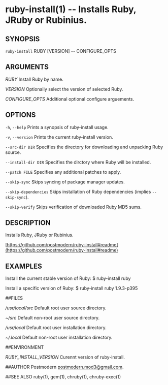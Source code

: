 # ruby-install(1) -- Installs Ruby, JRuby or Rubinius.

## SYNOPSIS

`ruby-install` RUBY [VERSION] -- CONFIGURE_OPTS

## ARGUMENTS

*RUBY*
    Install Ruby by name.

*VERSION*
    Optionally select the version of selected Ruby.

*CONFIGURE_OPTS*
    Additional optional configure arguements.

## OPTIONS

`-h`, `--help`
    Prints a synopsis of ruby-install usage.

`-v`, `--version`
    Prints the current ruby-install version.

`--src-dir DIR`
    Specifies the directory for downloading and unpacking Ruby source.

`--install-dir DIR`
    Specifies the dirctory where Ruby will be installed.

`--patch FILE`
    Specifies any additional patches to apply.

`--skip-sync`
    Skips syncing of package manager updates.

`--skip-dependencies`
    Skips installation of Ruby dependencies (implies `--skip-sync`).

`--skip-verify`
    Skips verification of downloaded Ruby MD5 sums.

## DESCRIPTION
Installs Ruby, JRuby or Rubinius.

[https://github.com/postmodern/ruby-install#readme](https://github.com/postmodern/ruby-install#readme)

## EXAMPLES

Install the current stable version of Ruby:
    $ ruby-install ruby

Install a specific version of Ruby:
    $ ruby-install ruby 1.9.3-p395

##FILES

*/usr/local/src*
    Default root user source directory.
    
*~/src*
    Default non-root user source directory.

*/usr/local*
    Default root user installation directory.

*~/.local*
    Default non-root user installation directory.

##ENVIRONMENT

*RUBY_INSTALL_VERSION*
    Curennt version of ruby-install.

##AUTHOR
Postmodern [postmodern.mod3\@gmail.com](mailto:postmodern.mod3\@gmail.com).

##SEE ALSO
ruby(1), gem(1), chruby(1), chruby-exec(1)
